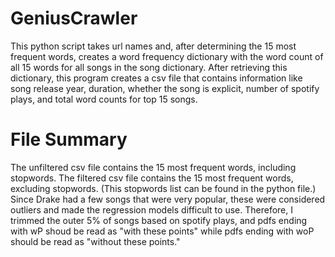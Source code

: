 # GeniusCrawler
This python script takes url names and, after determining the 15 most frequent words, creates a word frequency dictionary with the word count of all 15 words for all songs in the song dictionary. After retrieving this dictionary, this program creates a csv file that contains information like song release year, duration, whether the song is explicit, number of spotify plays, and total word counts for top 15 songs.

# File Summary
The unfiltered csv file contains the 15 most frequent words, including stopwords. 
The filtered csv file contains the 15 most frequent words, excluding stopwords.
(This stopwords list can be found in the python file.)
Since Drake had a few songs that were very popular, these were considered outliers and made the regression models difficult to use. Therefore, I trimmed the outer 5% of songs based on spotify plays, and pdfs ending with wP shoud be read as "with these points" while pdfs ending with woP should be read as "without these points."

